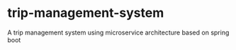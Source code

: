# trip-management-system
A trip management system using microservice architecture based on spring boot 
